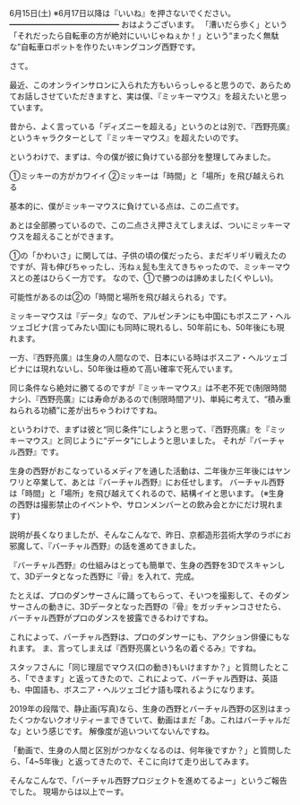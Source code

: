 6月15日(土) ※6月17日以降は『いいね』を押さないでください。
━━━━━━━━━━━━━━
おはようございます。
「漕いだら歩く」という「それだったら自転車の方が絶対にいいじゃねぇか！」という“まったく無駄な”自転車ロボットを作りたいキングコング西野です。

さて。

最近、このオンラインサロンに入られた方もいらっしゃると思うので、あらためてお話しさせていただきますと、実は僕、『ミッキーマウス』を超えたいと思っています。

昔から、よく言っている「ディズニーを超える」というのとは別で、『西野亮廣』というキャラクターとして『ミッキーマウス』を超えたいのです。

というわけで、まずは、今の僕が彼に負けている部分を整理してみました。

①ミッキーの方がカワイイ
②ミッキーは「時間」と「場所」を飛び越えられる

基本的に、僕がミッキーマウスに負けている点は、この二点です。

あとは全部勝っているので、この二点さえ押さえてしまえば、ついにミッキーマウスを超えることができます。

①の「かわいさ」に関しては、子供の頃の僕だったら、まだギリギリ戦えたのですが、背も伸びちゃったし、汚ねぇ髭も生えてきちゃったので、ミッキーマウスとの差はひらく一方です。
なので、①で勝つのは諦めました(くやしい)。

可能性があるのは②の「時間と場所を飛び越えられる」です。

ミッキーマウスは『データ』なので、アルゼンチンにも中国にもボスニア・ヘルツェゴビナ(言ってみたい国)にも同時に現れるし、50年前にも、50年後にも現れます。

一方、『西野亮廣』は生身の人間なので、日本にいる時はボスニア・ヘルツェゴビナには現れないし、50年後は極めて高い確率で死んでいます。

同じ条件なら絶対に勝てるのですが『ミッキーマウス』は不老不死で(制限時間ナシ)、『西野亮廣』には寿命があるので(制限時間アリ)、単純に考えて、“積み重ねられる功績”に差が出ちゃうわけですね。

というわけで、まずは彼と“同じ条件”にしようと思って、『西野亮廣』を『ミッキーマウス』と同じように“データ”にしようと思いました。
それが『バーチャル西野』です。

生身の西野がおこなっているメディアを通した活動は、二年後か三年後にはヤンワリと卒業して、あとは『バーチャル西野』にお任せします。
バーチャル西野は「時間」と「場所」を飛び越えてくれるので、結構イイと思います。
(※生身の西野は撮影禁止のイベントや、サロンメンバーとの飲み会とかにだけ現れます)

説明が長くなりましたが、そんなこんなで、昨日、京都造形芸術大学のラボにお邪魔して、『バーチャル西野』の話を進めてきました。

『バーチャル西野』の仕組みはとっても簡単で、生身の西野を3Dでスキャンして、3Dデータとなった西野に『骨』を入れて、完成。

たとえば、プロのダンサーさんに踊ってもらって、そいつを撮影して、そのダンサーさんの動きに、3Dデータとなった西野の『骨』をガッチャンコさせたら、バーチャル西野がプロのダンスを披露できるわけですね。

これによって、バーチャル西野は、プロのダンサーにも、アクション俳優にもなれます。
ま、言ってしまえば『西野亮廣という名の着ぐるみ』ですね。

スタッフさんに「同じ理屈でマウス(口の動き)もいけますか？」と質問したところ、「できます」と返ってきたので、これによって、バーチャル西野は、英語も、中国語も、ボスニア・ヘルツェゴビナ語も喋れるようになります。

2019年の段階で、静止画(写真)なら、生身の西野とバーチャル西野の区別はまったくつかないクオリティーまできていて、動画はまだ「あ。これはバーチャルだな」という感じです。
解像度が追いついてないんですね。

「動画で、生身の人間と区別がつかなくなるのは、何年後ですか？」と質問したら、「4~5年後」と返ってきたので、そこに向けて走り出してみます。

そんなこんなで、「バーチャル西野プロジェクトを進めてるよー」というご報告でした。
現場からは以上でーす。
